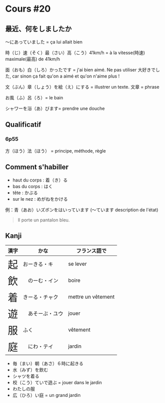 Cours #20
==========

最近、何をしましたか
---------------

〜にあっていました = ça lui allait bien

時（じ）速（そく）最（さい）高（こう）41km/h = à la vitesse(時速)  maximale(最高) de 41km/h

面（おも）白（しろ）かったです = j'ai bien aimé. Ne pas utiliser 大好きでした, car sinon ça fait qu'on a aimé et qu'on n'aime plus !

文（ぶん）章（しょう）を絵（え）にする = illustrer un texte. 文章 = phrase

お風（ふ）呂（ろ）= le bain

シャワーを浴（あ）びます= prendre une douche

Qualificatif
--------------

### 6p55

方（ほう）法（ほう） = principe, méthode, règle


Comment s'habiller
---------------

* haut du corps : 着（き）る
* bas du corps : はく
* tête : かぶる
* sur le nez :  めがねをかける

例：青（あお）いズボンをはいっています (〜ています description de l'état)
> Il porte un pantalon bleu.

Kanji
--------

|漢字                             | かな        | フランス語で |
|--------------------------------|------------|------------|
|<font size="+3">起</font>       | おーきる・キ  | se lever|
|<font size="+3">飲</font>       |　のーむ・イン   | boire|
|<font size="+3">着</font>       | きーる・チャク  | mettre un vêtement|
|<font size="+3">遊</font>       |　あそーぶ・ユウ   | jouer|
|<font size="+3">服</font>       | ふく         | vêtement|
|<font size="+3">庭</font>       |　にわ・テイ   | jardin|

* 毎（まい）朝（あさ）６時に起きる
* 水（みず）を飲む
* シャツを着る
* 校（こう）ていで遊ぶ = jouer dans le jardin
* わたしの服
* 広（ひろ）い庭 = un grand jardin

